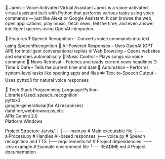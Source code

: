 🧠 Jarvis – Voice-Activated Virtual Assistant
Jarvis is a voice-activated virtual assistant built with Python that performs various tasks using voice commands — just like Alexa or Google Assistant.
It can browse the web, open applications, play music, fetch news, tell the time, and even answer intelligent queries using OpenAI integration.

🎯 Features
🎙️ Speech Recognition – Converts voice commands into text using SpeechRecognition
💬 AI-Powered Responses – Uses OpenAI (GPT API) for intelligent conversational replies
🌐 Web Browsing – Opens websites and searches automatically
🎵 Music Control – Plays songs via voice command
📰 News Retrieval – Fetches and reads current news headlines
⏰ Time & Date – Tells the current time and date
🧩 Automation – Performs system-level tasks like opening apps and files
🔊 Text-to-Speech Output – Uses pyttsx3 for natural voice responses

🧩 Tech Stack
Programming Language:Python  
Libraries Used: 
  speech_recognition  
  pyttsx3  
  google-generativeai(for AI responses)  
  datetime,webbrowser,os,etc.  
  APIs:Gemini 2.0  
  Platform:Windows

Project Structure
  Jarvis/
│
├── main.py               # Main executable file
├── aiProcess.py          # Handles AI-based responses
├── voice.py              # Speech recognition and TTS
├── requirements.txt      # Project dependencies
├── .env.example          # Example environment file
└── README.md             # Project documentation
